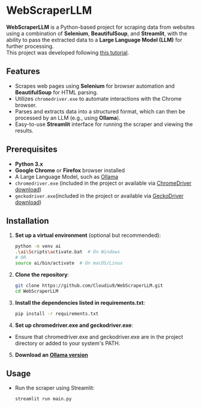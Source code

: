 # WebScraperLLM

**WebScraperLLM** is a Python-based project for scraping data from websites using a combination of **Selenium**, **BeautifulSoup**, and **Streamlit**, with the ability to pass the extracted data to a **Large Language Model (LLM)** for further processing.  
This project was developed following [this tutorial](https://www.youtube.com/watch?v=Oo8-nEuDBkk).

## Features

- Scrapes web pages using **Selenium** for browser automation and **BeautifulSoup** for HTML parsing.
- Utilizes `chromedriver.exe` to automate interactions with the Chrome browser.
- Parses and extracts data into a structured format, which can then be processed by an LLM (e.g., using **Ollama**).
- Easy-to-use **Streamlit** interface for running the scraper and viewing the results.

## Prerequisites

- **Python 3.x**
- **Google Chrome** or **Firefox** browser installed
- A Large Language Model, such as [Ollama](https://ollama.com/download/windows)
- `chromedriver.exe` (included in the project or available via [ChromeDriver download](https://googlechromelabs.github.io/chrome-for-testing/#stable))
- `geckodriver.exe`(included in the project or available via [GeckoDriver download](https://github.com/mozilla/geckodriver/releases))

## Installation

1.  **Set up a virtual environment** (optional but recommended):

    ```bash
    python -m venv ai
    .\ai\Scripts\activate.bat  # On Windows
    # OR
    source ai/bin/activate  # On macOS/Linux
    ```

2.  **Clone the repository**:

    ```bash
    git clone https://github.com/Cloudiu9/WebScraperLLM.git
    cd WebScraperLLM

    ```

3.  **Install the dependencies listed in requirements.txt**:

    ```bash
    pip install -r requirements.txt

    ```

4.  **Set up chromedriver.exe and geckodriver.exe**:

- Ensure that chromedriver.exe and geckodriver.exe are in the project directory or added to your system's PATH.

5. **Download an [Ollama version](https://github.com/ollama/ollama)**

## Usage

- Run the scraper using Streamlit:

  ```bash
  streamlit run main.py
  ```
